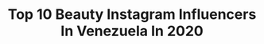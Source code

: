 ---
title: Top 10 Beauty Instagram Influencers In Venezuela In 2020
description: >-
  Find top beauty Instagram influencers in Venezuela in 2020. Most popular hashtags: #beauty #makeup #photography #quedateencasa.
platform: Instagram
profiles:
  - username: "dannasm"
    fullname: >-
      Danna Solórzano
    location: "Venezuela"
    followers: 31145
    engagement: 735
    commentsToLikes: 0.031742
    id: ck6ttdsgra24o0j71ytfvyc2f
    verified: false
    hashtags: "#rizos, #natural, #family, #makeuproutine"
  - username: "changophoto"
    fullname: >-
      Johan Chango
    location: "Venezuela"
    followers: 26816
    engagement: 462
    commentsToLikes: 0.042098
    id: ck55pst4hbaur0i114a66uuyt
    verified: false
    hashtags: "#mua, #fashionpost, #missvenezuela, #shooting"
  - username: "alexmagomakeup"
    fullname: >-
      Makeup|Bridal specialist
    location: "Venezuela"
    followers: 19786
    engagement: 319
    commentsToLikes: 0.077304
    id: ck6tk6s8044070j717ryh888c
    verified: false
    hashtags: "#coronavirus, #makeuptutorialsid, #anastasiabeverlyhills, #makeupoftheday"
  - username: "ma.alexandra27"
    fullname: >-
      Alexandra Marulanda💋
    location: "Venezuela"
    followers: 23291
    engagement: 430
    commentsToLikes: 0.061832
    id: ck0vw2vferutr0i19ntwz1f7p
    verified: false
    hashtags: "#healthy, #unicorn, #lashes, #2019"
  - username: "isabelcarolinav"
    fullname: >-
      Isαbel Cαrolinα
    location: "Venezuela"
    followers: 27554
    engagement: 168
    commentsToLikes: 0.119695
    id: ck55lgnje1it80i11wzq6pc0n
    verified: false
    hashtags: "#labiosmordidos, #benefitmexico, #morphebabe, #benebrows"
  - username: "veronicaselva_"
    fullname: >-
      Verónica Selva
    location: "Venezuela"
    followers: 10397
    engagement: 696
    commentsToLikes: 0.053270
    id: ck8t0qtuasydi0j781r0jkoz1
    verified: false
    hashtags: "#quedateencasa, #anecdotasdeveronica"
  - username: "fenebeauty"
    fullname: >-
      Fenelope Cuadro-Blogguer
    location: "Venezuela"
    followers: 6277
    engagement: 368
    commentsToLikes: 0.368873
    id: ckap6jy1ug5vs0i781expdfvg
    verified: false
    hashtags: "#tictok, #mascarillas, #semanaproductiva, #mua"
  - username: "themarianamontoya"
    fullname: >-
      Mariana Montoya
    location: "Venezuela"
    followers: 8668
    engagement: 229
    commentsToLikes: 0.119769
    id: ck6ub73fe7vas0j710pcouaqu
    verified: false
    hashtags: "#lorealparis, #coronavirus, #selfcare, #makuep"
  - username: "pedrojose.ph"
    fullname: >-
      Pedro José
    location: "Venezuela"
    followers: 5581
    engagement: 632
    commentsToLikes: 0.054512
    id: ck6ubvbv6bx0k0j71byvcmptf
    verified: false
    hashtags: "#tagify, #moda, #fashionstyle, #temacuarentena"
  - username: "lorenabodenski"
    fullname: >-
      Lorena Marián
    location: "Venezuela"
    followers: 39449
    engagement: 174
    commentsToLikes: 0.088495
    id: ck5cjiznuuti50i11dum5wpzj
    verified: false
    hashtags: "#covid19, #galaxyzflip, #shop, #photooftheday"
---